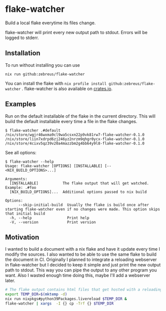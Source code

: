 # flake-watcher

Build a local flake everytime its files change.

flake-watcher will print every new output path to stdout. Errors will be logged to stderr.

## Installation

To run without installing you can use

```shell
nix run github:zebreus/flake-watcher
```

You can install the flake with `nix profile install github:zebreus/flake-watcher` . flake-watcher is also available on [crates.io](https://crates.io/crates/flake-watcher).

## Examples

Run on the default installable of the flake in the current directory. This will build the default installable every time a file in the flake changes.

```shell
$ flake-watcher .#default
/nix/store/wgjr46wxma9cl9wa5csxn22p9vk81rw7-flake-watcher-0.1.0
/nix/store/liin7xdrpd6zj246yz2nrzm9qhgr0ycx-flake-watcher-0.1.0
/nix/store/4cixv5qz39v20a4mazzbm2g4bb64y9l8-flake-watcher-0.1.0
```

See all options:

```shell
$ flake-watcher --help
Usage: flake-watcher [OPTIONS] [INSTALLABLE] [-- <NIX_BUILD_OPTIONS>...]

Arguments:
  [INSTALLABLE]           The flake output that will get watched. Example: .#foo
  [NIX_BUILD_OPTIONS]...  Additional options passed to nix build

Options:
      --skip-initial-build  Usually the flake is build once after starting flake-watcher even if no changes were made. This option skips that initial build
  -h, --help                Print help
  -V, --version             Print version
```

## Motivation

I wanted to build a document with a nix flake and have it update every time I modify the sources. I also wanted to be able to use the same flake to build the document in CI. Originally I planned to integrate a reloading webserver in flake-watcher but I decided to keep it simple and just print the new output path to stdout. This way you can pipe the output to any other program you want. Also I wasted enough time doing this, maybe I'll add a webserver later.

```bash
# The flake output contains html files that get hosted with a reloading webserver
export TEMP_DIR=$(mktemp -d)
nix run nixpkgs#python39Packages.livereload $TEMP_DIR &
flake-watcher | xargs  -I {} cp -Trf {} $TEMP_DIR
```
